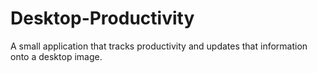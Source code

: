 # Desktop-Productivity
A small application that tracks productivity and updates that information onto a desktop image.

